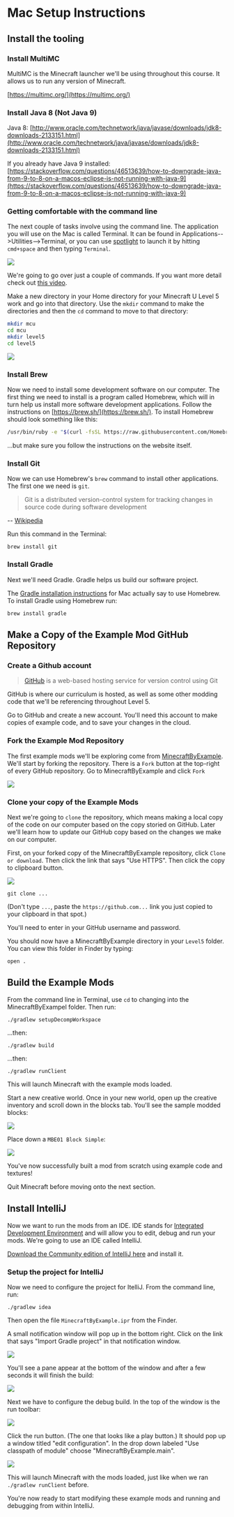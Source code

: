 # Mac Setup Instructions

## Install the tooling

### Install MultiMC

MultiMC is the Minecraft launcher we'll be using throughout this course. It allows us to run any version of Minecraft.

[https://multimc.org/](https://multimc.org/)

### Install Java 8 (Not Java 9)

Java 8: [http://www.oracle.com/technetwork/java/javase/downloads/jdk8-downloads-2133151.html](http://www.oracle.com/technetwork/java/javase/downloads/jdk8-downloads-2133151.html)

If you already have Java 9 installed: [https://stackoverflow.com/questions/46513639/how-to-downgrade-java-from-9-to-8-on-a-macos-eclipse-is-not-running-with-java-9](https://stackoverflow.com/questions/46513639/how-to-downgrade-java-from-9-to-8-on-a-macos-eclipse-is-not-running-with-java-9)

### Getting comfortable with the command line

The next couple of tasks involve using the command line. The application you will use on the Mac is called Terminal. It can be found in Applications-->Utilities-->Terminal, or you can use [spotlight](https://support.apple.com/en-us/HT204014) to launch it by hitting `cmd+space` and then typing `Terminal`.

![](images/section_0/terminal.png)

We're going to go over just a couple of commands. If you want more detail check out [this video](https://www.youtube.com/watch?v=5XgBd6rjuDQ "How to use the Command Line | Terminal Basics for Beginners").

Make a new directory in your Home directory for your Minecraft U Level 5 work and go into that directory. Use the `mkdir` command to make the directories and then the `cd` command to move to that directory:

```bash
mkdir mcu
cd mcu
mkdir level5
cd level5
```

![](images/section_0/mkdir.png)

### Install Brew

Now we need to install some development software on our computer. The first thing we need to install is a program called Homebrew, which will in turn help us install more software development applications. Follow the instructions on [https://brew.sh/](https://brew.sh/). To install Homebrew should look something like this:

```bash
/usr/bin/ruby -e "$(curl -fsSL https://raw.githubusercontent.com/Homebrew/install/master/install)"
```

...but make sure you follow the instructions on the website itself.

### Install Git

Now we can use Homebrew's `brew` command to install other applications. The first one we need is `git`.

>Git is a distributed version-control system for tracking changes in source code during software development

-- [Wikipedia](https://en.wikipedia.org/wiki/Git)

Run this command in the Terminal:

`brew install git`

### Install Gradle

Next we'll need Gradle. Gradle helps us build our software project.

The [Gradle installation instructions](https://gradle.org/install/) for Mac actually say to use Homebrew. To install Gradle using Homebrew run:

`brew install gradle`

## Make a Copy of the Example Mod GitHub Repository

### Create a Github account

>[GitHub](https://github.com/) is a web-based hosting service for version control using Git

GitHub is where our curriculum is hosted, as well as some other modding code that we'll be referencing throughout Level 5.

Go to GitHub and create a new account. You'll need this account to make copies of example code, and to save your changes in the cloud.

### Fork the Example Mod Repository

The first example mods we'll be exploring come from [MinecraftByExample](https://github.com/TheGreyGhost/MinecraftByExample). We'll start by forking the repository. There is a `Fork` button at the top-right of every GitHub repository. Go to MinecraftByExample and click `Fork`

![](images/section_0/fork.png)

### Clone your copy of the Example Mods

Next we're going to `clone` the repository, which means making a local copy of the code on our computer based on the copy storied on GitHub. Later we'll learn how to update our GitHub copy based on the changes we make on our computer.

First, on your forked copy of the MinecraftByExample repository, click `Clone or download`. Then click the link that says "Use HTTPS". Then click the copy to clipboard button.

![](images/section_0/clone.png)

`git clone ...`

(Don't type `...`, paste the `https://github.com...` link you just copied to your clipboard in that spot.)

You'll need to enter in your GitHub username and password.

You should now have a MinecraftByExample directory in your `Level5` folder. You can view this folder in Finder by typing:

`open .`

## Build the Example Mods

From the command line in Terminal, use `cd` to changing into the MinecraftByExampel folder. Then run:

`./gradlew setupDecompWorkspace`

...then:

`./gradlew build`

...then:

`./gradlew runClient`

This will launch Minecraft with the example mods loaded.

Start a new creative world. Once in your new world, open up the creative inventory and scroll down in the blocks tab. You'll see the sample modded blocks:

![](images/section_0/modded_blocks_inventory.png)

Place down a `MBE01 Block Simple`:

![](images/section_0/simple_block_placed.png)

You've now successfully built a mod from scratch using example code and textures!

Quit Minecraft before moving onto the next section.

## Install IntelliJ

Now we want to run the mods from an IDE. IDE stands for [Integrated Development Environment](https://en.wikipedia.org/wiki/Integrated_development_environment) and will allow you to edit, debug and run your mods. We're going to use an IDE called IntelliJ.

[Download the Community edition of IntelliJ here](https://www.jetbrains.com/idea/download/#section=mac) and install it.

### Setup the project for IntelliJ

Now we need to configure the project for ItelliJ. From the command line, run:

`./gradlew idea`

Then open the file `MinecraftByExample.ipr` from the Finder.

A small notification window will pop up in the bottom right. Click on the link that says "Import Gradle project" in that notification window.

![](images/section_0/import_gradle.png)

You'll see a pane appear at the bottom of the window and after a few seconds it will finish the build:

![](images/section_0/gradle_build.png)

Next we have to configure the debug build. In the top of the window is the run toolbar:

![](images/section_0/run_bar.png)

Click the run button. (The one that looks like a play button.) It should pop up a window titled "edit configuration". In the drop down labeled "Use classpath of module" choose "MinecraftByExample.main".

![](images/section_0/classpath.png)

This will launch Minecraft with the mods loaded, just like when we ran `./gradlew runClient` before.

You're now ready to start modifying these example mods and running and debugging from within IntelliJ.


